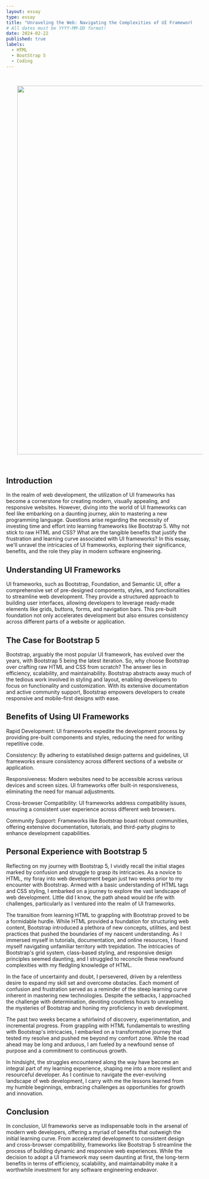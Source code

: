 ```yaml
---
layout: essay
type: essay
title: "Unraveling the Web: Navigating the Complexities of UI Frameworks"
# All dates must be YYYY-MM-DD format!
date: 2024-02-22
published: true
labels:
  - HTML
  - BootStrap 5
  - Coding
---
```

<div align="center">
<img src='https://player.vimeo.com/video/529896566?h=2ebbf42511' width='1000' HSPACE='30' VSPACE='30'> 
</div>

## Introduction

In the realm of web development, the utilization of UI frameworks has become a cornerstone for creating modern, visually appealing, and responsive websites. However, diving into the world of UI frameworks can feel like embarking on a daunting journey, akin to mastering a new programming language. Questions arise regarding the necessity of investing time and effort into learning frameworks like Bootstrap 5. Why not stick to raw HTML and CSS? What are the tangible benefits that justify the frustration and learning curve associated with UI frameworks? In this essay, we'll unravel the intricacies of UI frameworks, exploring their significance, benefits, and the role they play in modern software engineering.

## Understanding UI Frameworks

UI frameworks, such as Bootstrap, Foundation, and Semantic UI, offer a comprehensive set of pre-designed components, styles, and functionalities to streamline web development. They provide a structured approach to building user interfaces, allowing developers to leverage ready-made elements like grids, buttons, forms, and navigation bars. This pre-built foundation not only accelerates development but also ensures consistency across different parts of a website or application.

## The Case for Bootstrap 5

Bootstrap, arguably the most popular UI framework, has evolved over the years, with Bootstrap 5 being the latest iteration. So, why choose Bootstrap over crafting raw HTML and CSS from scratch? The answer lies in efficiency, scalability, and maintainability. Bootstrap abstracts away much of the tedious work involved in styling and layout, enabling developers to focus on functionality and customization. With its extensive documentation and active community support, Bootstrap empowers developers to create responsive and mobile-first designs with ease.

## Benefits of Using UI Frameworks

Rapid Development: UI frameworks expedite the development process by providing pre-built components and styles, reducing the need for writing repetitive code.

Consistency: By adhering to established design patterns and guidelines, UI frameworks ensure consistency across different sections of a website or application.

Responsiveness: Modern websites need to be accessible across various devices and screen sizes. UI frameworks offer built-in responsiveness, eliminating the need for manual adjustments.

Cross-browser Compatibility: UI frameworks address compatibility issues, ensuring a consistent user experience across different web browsers.

Community Support: Frameworks like Bootstrap boast robust communities, offering extensive documentation, tutorials, and third-party plugins to enhance development capabilities.

## Personal Experience with Bootstrap 5

Reflecting on my journey with Bootstrap 5, I vividly recall the initial stages marked by confusion and struggle to grasp its intricacies. As a novice to HTML, my foray into web development began just two weeks prior to my encounter with Bootstrap. Armed with a basic understanding of HTML tags and CSS styling, I embarked on a journey to explore the vast landscape of web development. Little did I know, the path ahead would be rife with challenges, particularly as I ventured into the realm of UI frameworks.

The transition from learning HTML to grappling with Bootstrap proved to be a formidable hurdle. While HTML provided a foundation for structuring web content, Bootstrap introduced a plethora of new concepts, utilities, and best practices that pushed the boundaries of my nascent understanding. As I immersed myself in tutorials, documentation, and online resources, I found myself navigating unfamiliar territory with trepidation. The intricacies of Bootstrap's grid system, class-based styling, and responsive design principles seemed daunting, and I struggled to reconcile these newfound complexities with my fledgling knowledge of HTML.

In the face of uncertainty and doubt, I persevered, driven by a relentless desire to expand my skill set and overcome obstacles. Each moment of confusion and frustration served as a reminder of the steep learning curve inherent in mastering new technologies. Despite the setbacks, I approached the challenge with determination, devoting countless hours to unraveling the mysteries of Bootstrap and honing my proficiency in web development.

The past two weeks became a whirlwind of discovery, experimentation, and incremental progress. From grappling with HTML fundamentals to wrestling with Bootstrap's intricacies, I embarked on a transformative journey that tested my resolve and pushed me beyond my comfort zone. While the road ahead may be long and arduous, I am fueled by a newfound sense of purpose and a commitment to continuous growth.

In hindsight, the struggles encountered along the way have become an integral part of my learning experience, shaping me into a more resilient and resourceful developer. As I continue to navigate the ever-evolving landscape of web development, I carry with me the lessons learned from my humble beginnings, embracing challenges as opportunities for growth and innovation.

## Conclusion

In conclusion, UI frameworks serve as indispensable tools in the arsenal of modern web developers, offering a myriad of benefits that outweigh the initial learning curve. From accelerated development to consistent design and cross-browser compatibility, frameworks like Bootstrap 5 streamline the process of building dynamic and responsive web experiences. While the decision to adopt a UI framework may seem daunting at first, the long-term benefits in terms of efficiency, scalability, and maintainability make it a worthwhile investment for any software engineering endeavor.
